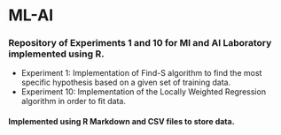 # ML-AI
### Repository of Experiments 1 and 10 for Ml and AI Laboratory implemented using R.
- Experiment 1: Implementation of Find-S algorithm to find the most specific hypothesis based on a given set of training data.
- Experiment 10: Implementation of the Locally Weighted Regression algorithm in order to fit data.
#### Implemented using R Markdown and CSV files to store data.

